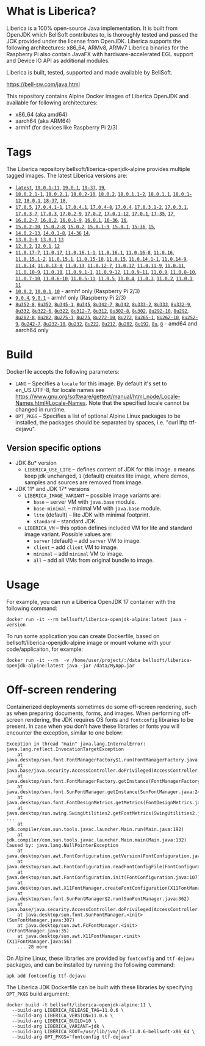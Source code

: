 # What is Liberica?

Liberica is a 100% open-source Java implementation.
It is built from OpenJDK which BellSoft contributes to, is thoroughly
tested and passed the JCK provided under the license from OpenJDK.
Liberica supports the following architectures: x86_64, ARMv8, ARMv7
Liberica binaries for the Raspberry Pi also contain JavaFX with hardware-accelerated EGL support and Device IO API as additional modules.

Liberica is built, tested, supported and made available by BellSoft.

<https://bell-sw.com/java.html>

This repository contains Alpine Docker images of Liberica OpenJDK and available for following architectures:

* x86_64 (aka amd64)
* aarch64 (aka ARM64)
* armhf (for devices like Raspberry Pi 2/3)

# Tags

The Liberica repository bellsoft/liberica-openjdk-alpine provides multiple tagged images. The latest Liberica versions are:

* [`latest`](https://github.com/bell-sw/Liberica/blob/master/docker/repos/liberica-openjdk-alpine/19/Dockerfile),
[`19.0.1-11`](https://github.com/bell-sw/Liberica/blob/master/docker/repos/liberica-openjdk-alpine/19/Dockerfile),
[`19.0.1`](https://github.com/bell-sw/Liberica/blob/master/docker/repos/liberica-openjdk-alpine/19/Dockerfile),
[`19-37`](https://github.com/bell-sw/Liberica/blob/master/docker/repos/liberica-openjdk-alpine/19/Dockerfile),
[`19`](https://github.com/bell-sw/Liberica/blob/master/docker/repos/liberica-openjdk-alpine/19/Dockerfile),
* [`18.0.2.1-1`](https://github.com/bell-sw/Liberica/blob/master/docker/repos/liberica-openjdk-alpine/18/Dockerfile),
[`18.0.2.1`](https://github.com/bell-sw/Liberica/blob/master/docker/repos/liberica-openjdk-alpine/18/Dockerfile),
[`18.0.2-10`](https://github.com/bell-sw/Liberica/blob/master/docker/repos/liberica-openjdk-alpine/18/Dockerfile),
[`18.0.2`](https://github.com/bell-sw/Liberica/blob/master/docker/repos/liberica-openjdk-alpine/18/Dockerfile),
[`18.0.1.1-2`](https://github.com/bell-sw/Liberica/blob/master/docker/repos/liberica-openjdk-alpine/18/Dockerfile),
[`18.0.1.1`](https://github.com/bell-sw/Liberica/blob/master/docker/repos/liberica-openjdk-alpine/18/Dockerfile),
[`18.0.1-12`](https://github.com/bell-sw/Liberica/blob/master/docker/repos/liberica-openjdk-alpine/18/Dockerfile),
[`18.0.1`](https://github.com/bell-sw/Liberica/blob/master/docker/repos/liberica-openjdk-alpine/18/Dockerfile),
[`18-37`](https://github.com/bell-sw/Liberica/blob/master/docker/repos/liberica-openjdk-alpine/18/Dockerfile),
[`18`](https://github.com/bell-sw/Liberica/blob/master/docker/repos/liberica-openjdk-alpine/18/Dockerfile),
* [`17.0.5`](https://github.com/bell-sw/Liberica/blob/master/docker/repos/liberica-openjdk-alpine/17/Dockerfile),
[`17.0.4.1-1`](https://github.com/bell-sw/Liberica/blob/master/docker/repos/liberica-openjdk-alpine/17/Dockerfile),
[`17.0.4.1`](https://github.com/bell-sw/Liberica/blob/master/docker/repos/liberica-openjdk-alpine/17/Dockerfile),
[`17.0.4-8`](https://github.com/bell-sw/Liberica/blob/master/docker/repos/liberica-openjdk-alpine/17/Dockerfile),
[`17.0.4`](https://github.com/bell-sw/Liberica/blob/master/docker/repos/liberica-openjdk-alpine/17/Dockerfile),
[`17.0.3.1-2`](https://github.com/bell-sw/Liberica/blob/master/docker/repos/liberica-openjdk-alpine/17/Dockerfile),
[`17.0.3.1`](https://github.com/bell-sw/Liberica/blob/master/docker/repos/liberica-openjdk-alpine/17/Dockerfile),
[`17.0.3-7`](https://github.com/bell-sw/Liberica/blob/master/docker/repos/liberica-openjdk-alpine/17/Dockerfile),
[`17.0.3`](https://github.com/bell-sw/Liberica/blob/master/docker/repos/liberica-openjdk-alpine/17/Dockerfile),
[`17.0.2-9`](https://github.com/bell-sw/Liberica/blob/master/docker/repos/liberica-openjdk-alpine/17/Dockerfile),
[`17.0.2`](https://github.com/bell-sw/Liberica/blob/master/docker/repos/liberica-openjdk-alpine/17/Dockerfile),
[`17.0.1-12`](https://github.com/bell-sw/Liberica/blob/master/docker/repos/liberica-openjdk-alpine/17/Dockerfile),
[`17.0.1`](https://github.com/bell-sw/Liberica/blob/master/docker/repos/liberica-openjdk-alpine/17/Dockerfile),
[`17-35`](https://github.com/bell-sw/Liberica/blob/master/docker/repos/liberica-openjdk-alpine/17/Dockerfile),
[`17`](https://github.com/bell-sw/Liberica/blob/master/docker/repos/liberica-openjdk-alpine/17/Dockerfile),
* [`16.0.2-7`](https://github.com/bell-sw/Liberica/blob/master/docker/repos/liberica-openjdk-alpine/16/Dockerfile),
[`16.0.2`](https://github.com/bell-sw/Liberica/blob/master/docker/repos/liberica-openjdk-alpine/16/Dockerfile),
[`16.0.1-9`](https://github.com/bell-sw/Liberica/blob/master/docker/repos/liberica-openjdk-alpine/16/Dockerfile),
[`16.0.1`](https://github.com/bell-sw/Liberica/blob/master/docker/repos/liberica-openjdk-alpine/16/Dockerfile),
[`16-36`](https://github.com/bell-sw/Liberica/blob/master/docker/repos/liberica-openjdk-alpine/16/Dockerfile),
[`16`](https://github.com/bell-sw/Liberica/blob/master/docker/repos/liberica-openjdk-alpine/16/Dockerfile),
* [`15.0.2-10`](https://github.com/bell-sw/Liberica/blob/master/docker/repos/liberica-openjdk-alpine/15/Dockerfile),
[`15.0.2-8`](https://github.com/bell-sw/Liberica/blob/master/docker/repos/liberica-openjdk-alpine/15/Dockerfile),
[`15.0.2`](https://github.com/bell-sw/Liberica/blob/master/docker/repos/liberica-openjdk-alpine/15/Dockerfile),
[`15.0.1-9`](https://github.com/bell-sw/Liberica/blob/master/docker/repos/liberica-openjdk-alpine/15/Dockerfile),
[`15.0.1`](https://github.com/bell-sw/Liberica/blob/master/docker/repos/liberica-openjdk-alpine/15/Dockerfile),
[`15-36`](https://github.com/bell-sw/Liberica/blob/master/docker/repos/liberica-openjdk-alpine/15/Dockerfile),
[`15`](https://github.com/bell-sw/Liberica/blob/master/docker/repos/liberica-openjdk-alpine/15/Dockerfile),
* [`14.0.2-13`](https://github.com/bell-sw/Liberica/blob/master/docker/repos/liberica-openjdk-alpine/14/Dockerfile),
[`14.0.1-8`](https://github.com/bell-sw/Liberica/blob/master/docker/repos/liberica-openjdk-alpine/14/Dockerfile),
[`14-36`](https://github.com/bell-sw/Liberica/blob/master/docker/repos/liberica-openjdk-alpine/old/14.0.0/Dockerfile)
[`14`](https://github.com/bell-sw/Liberica/blob/master/docker/repos/liberica-openjdk-alpine/14/Dockerfile),
* [`13.0.2-9`](https://github.com/bell-sw/Liberica/blob/master/docker/repos/liberica-openjdk-alpine/13/Dockerfile),
[`13.0.1`](https://github.com/bell-sw/Liberica/blob/master/docker/repos/liberica-openjdk-alpine/old/13.0.1/Dockerfile)
[`13`](https://github.com/bell-sw/Liberica/blob/master/docker/repos/liberica-openjdk-alpine/old/13.0.0/Dockerfile)
* [`12.0.2`](https://github.com/bell-sw/Liberica/blob/master/docker/repos/liberica-openjdk-alpine/old/12.0.2/Dockerfile),
[`12.0.1`](https://github.com/bell-sw/Liberica/blob/master/docker/repos/liberica-openjdk-alpine/old/12.0.1/Dockerfile),
[`12`](https://github.com/bell-sw/Liberica/blob/master/docker/repos/liberica-openjdk-alpine/old/12.0.0/Dockerfile)
* [`11.0.17-7`](https://github.com/bell-sw/Liberica/blob/master/docker/repos/liberica-openjdk-alpine/11/Dockerfile),
[`11.0.17`](https://github.com/bell-sw/Liberica/blob/master/docker/repos/liberica-openjdk-alpine/11/Dockerfile),
[`11.0.16.1-1`](https://github.com/bell-sw/Liberica/blob/master/docker/repos/liberica-openjdk-alpine/11/Dockerfile),
[`11.0.16.1`](https://github.com/bell-sw/Liberica/blob/master/docker/repos/liberica-openjdk-alpine/11/Dockerfile),
[`11.0.16-8`](https://github.com/bell-sw/Liberica/blob/master/docker/repos/liberica-openjdk-alpine/11/Dockerfile),
[`11.0.16`](https://github.com/bell-sw/Liberica/blob/master/docker/repos/liberica-openjdk-alpine/11/Dockerfile),
[`11.0.15.1-2`](https://github.com/bell-sw/Liberica/blob/master/docker/repos/liberica-openjdk-alpine/11/Dockerfile),
[`11.0.15.1`](https://github.com/bell-sw/Liberica/blob/master/docker/repos/liberica-openjdk-alpine/11/Dockerfile),
[`11.0.15-10`](https://github.com/bell-sw/Liberica/blob/master/docker/repos/liberica-openjdk-alpine/11/Dockerfile),
[`11.0.15`](https://github.com/bell-sw/Liberica/blob/master/docker/repos/liberica-openjdk-alpine/11/Dockerfile),
[`11.0.14.1-1`](https://github.com/bell-sw/Liberica/blob/master/docker/repos/liberica-openjdk-alpine/11/Dockerfile),
[`11.0.14-9`](https://github.com/bell-sw/Liberica/blob/master/docker/repos/liberica-openjdk-alpine/11/Dockerfile),
[`11.0.14`](https://github.com/bell-sw/Liberica/blob/master/docker/repos/liberica-openjdk-alpine/11/Dockerfile),
[`11.0.13-8`](https://github.com/bell-sw/Liberica/blob/master/docker/repos/liberica-openjdk-alpine/11/Dockerfile),
[`11.0.13`](https://github.com/bell-sw/Liberica/blob/master/docker/repos/liberica-openjdk-alpine/11/Dockerfile),
[`11.0.12-7`](https://github.com/bell-sw/Liberica/blob/master/docker/repos/liberica-openjdk-alpine/11/Dockerfile),
[`11.0.12`](https://github.com/bell-sw/Liberica/blob/master/docker/repos/liberica-openjdk-alpine/11/Dockerfile),
[`11.0.11-9`](https://github.com/bell-sw/Liberica/blob/master/docker/repos/liberica-openjdk-alpine/11/Dockerfile),
[`11.0.11`](https://github.com/bell-sw/Liberica/blob/master/docker/repos/liberica-openjdk-alpine/11/Dockerfile),
[`11.0.10-9`](https://github.com/bell-sw/Liberica/blob/master/docker/repos/liberica-openjdk-alpine/11/Dockerfile),
[`11.0.10`](https://github.com/bell-sw/Liberica/blob/master/docker/repos/liberica-openjdk-alpine/11/Dockerfile),
[`11.0.9.1-1`](https://github.com/bell-sw/Liberica/blob/master/docker/repos/liberica-openjdk-alpine/11/Dockerfile),
[`11.0.9-12`](https://github.com/bell-sw/Liberica/blob/master/docker/repos/liberica-openjdk-alpine/11/Dockerfile),
[`11.0.9-11`](https://github.com/bell-sw/Liberica/blob/master/docker/repos/liberica-openjdk-alpine/11/Dockerfile),
[`11.0.9`](https://github.com/bell-sw/Liberica/blob/master/docker/repos/liberica-openjdk-alpine/11/Dockerfile),
[`11.0.8-10`](https://github.com/bell-sw/Liberica/blob/master/docker/repos/liberica-openjdk-alpine/11/Dockerfile),
[`11.0.7-10`](https://github.com/bell-sw/Liberica/blob/master/docker/repos/liberica-openjdk-alpine/11/Dockerfile),
[`11.0.6-10`](https://github.com/bell-sw/Liberica/blob/master/docker/repos/liberica-openjdk-alpine/old/11.0.6/Dockerfile),
[`11.0.5-11`](https://github.com/bell-sw/Liberica/blob/master/docker/repos/liberica-openjdk-alpine/old/11.0.5/Dockerfile),
[`11.0.5`](https://github.com/bell-sw/Liberica/blob/master/docker/repos/liberica-openjdk-alpine/old/11.0.5/Dockerfile),
[`11.0.4`](https://github.com/bell-sw/Liberica/blob/master/docker/repos/liberica-openjdk-alpine/old/11.0.4/Dockerfile),
[`11.0.3`](https://github.com/bell-sw/Liberica/blob/master/docker/repos/liberica-openjdk-alpine/old/11.0.3/Dockerfile),
[`11.0.2`](https://github.com/bell-sw/Liberica/blob/master/docker/repos/liberica-openjdk-alpine/old/11.0.2/Dockerfile),
[`11.0.1`](https://github.com/bell-sw/Liberica/blob/master/docker/repos/liberica-openjdk-alpine/old/11.0.1/Dockerfile),
[`11`](https://github.com/bell-sw/Liberica/blob/master/docker/repos/liberica-openjdk-alpine/11/Dockerfile)
* [`10.0.2`](https://github.com/bell-sw/Liberica/blob/master/docker/repos/liberica-openjdk-alpine/old/10.0.2/Dockerfile),
[`10.0.1`](https://github.com/bell-sw/Liberica/blob/master/docker/repos/liberica-openjdk-alpine/old/10.0.1/Dockerfile),
[`10`](https://github.com/bell-sw/Liberica/blob/master/docker/repos/liberica-openjdk-alpine/old/10.0.0/Dockerfile) - armhf only (Raspberry Pi 2/3)
* [`9.0.4`](https://github.com/bell-sw/Liberica/blob/master/docker/repos/liberica-openjdk-alpine/old/9.0.4/Dockerfile),
[`9.0.1`](https://github.com/bell-sw/Liberica/blob/master/docker/repos/liberica-openjdk-alpine/old/9.0.1/Dockerfile) - armhf only (Raspberry Pi 2/3)
* [`8u352-8`](https://github.com/bell-sw/Liberica/blob/master/docker/repos/liberica-openjdk-alpine/8/Dockerfile),
[`8u352`](https://github.com/bell-sw/Liberica/blob/master/docker/repos/liberica-openjdk-alpine/8/Dockerfile),
[`8u345-1`](https://github.com/bell-sw/Liberica/blob/master/docker/repos/liberica-openjdk-alpine/8/Dockerfile),
[`8u345`](https://github.com/bell-sw/Liberica/blob/master/docker/repos/liberica-openjdk-alpine/8/Dockerfile),
[`8u342-7`](https://github.com/bell-sw/Liberica/blob/master/docker/repos/liberica-openjdk-alpine/8/Dockerfile),
[`8u342`](https://github.com/bell-sw/Liberica/blob/master/docker/repos/liberica-openjdk-alpine/8/Dockerfile),
[`8u333-2`](https://github.com/bell-sw/Liberica/blob/master/docker/repos/liberica-openjdk-alpine/8/Dockerfile),
[`8u333`](https://github.com/bell-sw/Liberica/blob/master/docker/repos/liberica-openjdk-alpine/8/Dockerfile),
[`8u332-9`](https://github.com/bell-sw/Liberica/blob/master/docker/repos/liberica-openjdk-alpine/8/Dockerfile),
[`8u332`](https://github.com/bell-sw/Liberica/blob/master/docker/repos/liberica-openjdk-alpine/8/Dockerfile),
[`8u322-6`](https://github.com/bell-sw/Liberica/blob/master/docker/repos/liberica-openjdk-alpine/8/Dockerfile),
[`8u322`](https://github.com/bell-sw/Liberica/blob/master/docker/repos/liberica-openjdk-alpine/8/Dockerfile),
[`8u312-7`](https://github.com/bell-sw/Liberica/blob/master/docker/repos/liberica-openjdk-alpine/8/Dockerfile),
[`8u312`](https://github.com/bell-sw/Liberica/blob/master/docker/repos/liberica-openjdk-alpine/8/Dockerfile),
[`8u302-8`](https://github.com/bell-sw/Liberica/blob/master/docker/repos/liberica-openjdk-alpine/8/Dockerfile),
[`8u302`](https://github.com/bell-sw/Liberica/blob/master/docker/repos/liberica-openjdk-alpine/8/Dockerfile),
[`8u292-10`](https://github.com/bell-sw/Liberica/blob/master/docker/repos/liberica-openjdk-alpine/8/Dockerfile),
[`8u292`](https://github.com/bell-sw/Liberica/blob/master/docker/repos/liberica-openjdk-alpine/8/Dockerfile),
[`8u282-8`](https://github.com/bell-sw/Liberica/blob/master/docker/repos/liberica-openjdk-alpine/8/Dockerfile),
[`8u282`](https://github.com/bell-sw/Liberica/blob/master/docker/repos/liberica-openjdk-alpine/8/Dockerfile),
[`8u275-1`](https://github.com/bell-sw/Liberica/blob/master/docker/repos/liberica-openjdk-alpine/8/Dockerfile),
[`8u275`](https://github.com/bell-sw/Liberica/blob/master/docker/repos/liberica-openjdk-alpine/8/Dockerfile),
[`8u272-10`](https://github.com/bell-sw/Liberica/blob/master/docker/repos/liberica-openjdk-alpine/8/Dockerfile),
[`8u272`](https://github.com/bell-sw/Liberica/blob/master/docker/repos/liberica-openjdk-alpine/8/Dockerfile),
[`8u265-1`](https://github.com/bell-sw/Liberica/blob/master/docker/repos/liberica-openjdk-alpine/8/Dockerfile),
[`8u262-10`](https://github.com/bell-sw/Liberica/blob/master/docker/repos/liberica-openjdk-alpine/8/Dockerfile),
[`8u252-9`](https://github.com/bell-sw/Liberica/blob/master/docker/repos/liberica-openjdk-alpine/8/Dockerfile),
[`8u242-7`](https://github.com/bell-sw/Liberica/blob/master/docker/repos/liberica-openjdk-alpine/old/8u242/Dockerfile),
[`8u232-10`](https://github.com/bell-sw/Liberica/blob/master/docker/repos/liberica-openjdk-alpine/old/8u232/Dockerfile),
[`8u232`](https://github.com/bell-sw/Liberica/blob/master/docker/repos/liberica-openjdk-alpine/old/8u232/Dockerfile),
[`8u222`](https://github.com/bell-sw/Liberica/blob/master/docker/repos/liberica-openjdk-alpine/old/8u222/Dockerfile),
[`8u212`](https://github.com/bell-sw/Liberica/blob/master/docker/repos/liberica-openjdk-alpine/old/8u212/Dockerfile),
[`8u202`](https://github.com/bell-sw/Liberica/blob/master/docker/repos/liberica-openjdk-alpine/old/8u202/Dockerfile),
[`8u192`](https://github.com/bell-sw/Liberica/blob/master/docker/repos/liberica-openjdk-alpine/old/8u192/Dockerfile),
[`8u`](https://github.com/bell-sw/Liberica/blob/master/docker/repos/liberica-openjdk-alpine/8/Dockerfile),
[`8`](https://github.com/bell-sw/Liberica/blob/master/docker/repos/liberica-openjdk-alpine/8/Dockerfile)   - amd64 and aarch64 only

# Build

Dockerfile accepts the following parameters:

* `LANG` – Specifies a `locale` for this image. By default it's set to en_US.UTF-8, for locale names see <https://www.gnu.org/software/gettext/manual/html_node/Locale-Names.html#Locale-Names>. Note that the specified locale cannot be changed in runtime.
* `OPT_PKGS` – Specifies a list of optional Alpine Linux packages to be installed, the packages should be separated by spaces, i.e. "curl lftp ttf-dejavu".

## Version specific options ##

* JDK 8u* version
  * `LIBERICA_USE_LITE` – defines content of JDK for this image. `0` means keep jdk unchanged, `1` (default) creates lite image, where demos, samples and sources are removed from image.
* JDK 11* and JDK 17* versions
  * `LIBERICA_IMAGE_VARIANT` – possible image variants are: 
    * `base` – server VM with `java.base` module.
	* `base-minimal` – minimal VM with `java.base` module.
	* `lite` (default) – lite JDK with minimal footprint.
	* `standard` – standard JDK.
  * `LIBERICA_VM` – this option defines included VM for lite and standard image variant. Possible values are:
    * `server` (default) – add `server` VM to image.
	* `client` – add `client` VM to image.
	* `minimal` – add `minimal` VM to image.
	* `all` – add all VMs from original bundle to image.

# Usage

For example, you can run a Liberica OpenJDK 17 container with the following command:

 ```docker run -it --rm bellsoft/liberica-openjdk-alpine:latest java -version```

To run some application you can create Dockerfile, based on bellsoft/liberica-openjdk-alpine image or mount volume with your code/applicaiton, for example:

 ```docker run -it --rm  -v /home/user/project/:/data bellsoft/liberica-openjdk-alpine:latest java -jar /data/MyApp.jar```

# Off-screen rendering

Containerized deployments sometimes do some off-screen rendering, such as when preparing documents, forms, and images. When performing off-screen rendering, the JDK requires OS fonts and `fontconfig` libraries to be present.
In case when you don't have these libraries or fonts you will encounter the exception, similar to one below:

```
Exception in thread "main" java.lang.InternalError: java.lang.reflect.InvocationTargetException
	at java.desktop/sun.font.FontManagerFactory$1.run(FontManagerFactory.java:86)
	at java.base/java.security.AccessController.doPrivileged(AccessController.java:312)
	at java.desktop/sun.font.FontManagerFactory.getInstance(FontManagerFactory.java:74)
	at java.desktop/sun.font.SunFontManager.getInstance(SunFontManager.java:247)
	at java.desktop/sun.font.FontDesignMetrics.getMetrics(FontDesignMetrics.java:261)
	at java.desktop/sun.swing.SwingUtilities2.getFontMetrics(SwingUtilities2.java:1243)
...
	at jdk.compiler/com.sun.tools.javac.launcher.Main.run(Main.java:192)
	at jdk.compiler/com.sun.tools.javac.launcher.Main.main(Main.java:132)
Caused by: java.lang.NullPointerException
	at java.desktop/sun.awt.FontConfiguration.getVersion(FontConfiguration.java:1262)
	at java.desktop/sun.awt.FontConfiguration.readFontConfigFile(FontConfiguration.java:225)
	at java.desktop/sun.awt.FontConfiguration.init(FontConfiguration.java:107)
	at java.desktop/sun.awt.X11FontManager.createFontConfiguration(X11FontManager.java:719)
	at java.desktop/sun.font.SunFontManager$2.run(SunFontManager.java:362)
	at java.base/java.security.AccessController.doPrivileged(AccessController.java:312)
	at java.desktop/sun.font.SunFontManager.<init>(SunFontManager.java:307)
	at java.desktop/sun.awt.FcFontManager.<init>(FcFontManager.java:35)
	at java.desktop/sun.awt.X11FontManager.<init>(X11FontManager.java:56)
	... 28 more
```

On Alpine Linux, these libraries are provided by `fontconfig` and `ttf-dejavu` packages, and can be installed by running the following command:

```apk add fontconfig ttf-dejavu```

The Liberica JDK Dockerfile can be built with these libraries by specifying `OPT_PKGS` build argument:

```shell
docker build -t bellsoft/liberica-openjdk-alpine:11 \
  --build-arg LIBERICA_RELEASE_TAG=11.0.6 \
  --build-arg LIBERICA_VERSION=11.0.6 \
  --build-arg LIBERICA_BUILD=10 \
  --build-arg LIBERICA_VARIANT=jdk \
  --build-arg LIBERICA_ROOT=/usr/lib/jvm/jdk-11.0.6-bellsoft-x86_64 \
  --build-arg OPT_PKGS="fontconfig ttf-dejavu"
```
